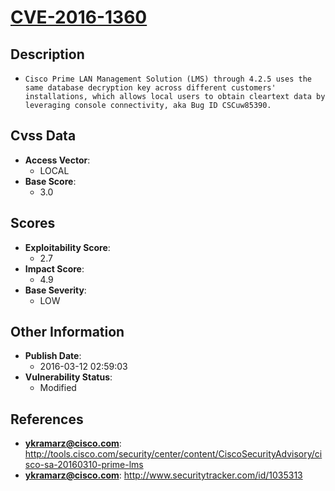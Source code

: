 
# [CVE-2016-1360](http://tools.cisco.com/security/center/content/CiscoSecurityAdvisory/cisco-sa-20160310-prime-lms)

## Description

- `Cisco Prime LAN Management Solution (LMS) through 4.2.5 uses the same database decryption key across different customers' installations, which allows local users to obtain cleartext data by leveraging console connectivity, aka Bug ID CSCuw85390.`

## Cvss Data

- **Access Vector**:
  - LOCAL
- **Base Score**:
  - 3.0

## Scores

- **Exploitability Score**:
  - 2.7
- **Impact Score**:
  - 4.9
- **Base Severity**:
  - LOW

## Other Information

- **Publish Date**:
  - 2016-03-12 02:59:03
- **Vulnerability Status**:
  - Modified

## References

- **ykramarz@cisco.com**: http://tools.cisco.com/security/center/content/CiscoSecurityAdvisory/cisco-sa-20160310-prime-lms
- **ykramarz@cisco.com**: http://www.securitytracker.com/id/1035313
